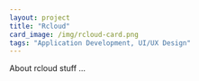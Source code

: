 ```yaml
---
layout: project
title: "Rcloud"
card_image: /img/rcloud-card.png
tags: "Application Development, UI/UX Design"
---
```


About rcloud stuff ...